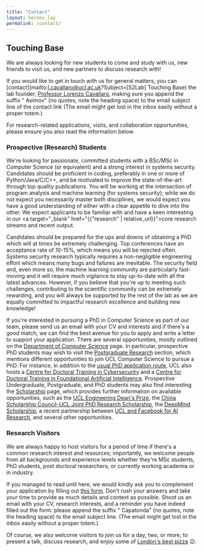```yaml
---
title: "Contact"
layout: heroes_lay
permalink: /contact/
---
```


<div class="contact-page">

## Touching Base

We are always looking for new students to come and study with us, new friends to visit us, and new partners to discuss research with! 

If you would like to get in touch with us for general matters, you can
[contact](mailto:l.cavallaro@ucl.ac.uk?Subject=[S2Lab] Touching Base)
the lab founder, [Professor Lorenzo
Cavallaro](https://scholar.google.com/citations?user=oWT7fIYAAAAJ&hl=en),
making sure you append the suffix " Asimov" (no quotes, note the heading
space) to the email
subject line of the contact link (The email might get lost in the inbox
easily without a proper totem.)

For research-related applications, visits, and collaboration
opportunities, please ensure you also read the information below.  

### Prospective (Research) Students 

We're looking for passionate, committed students with a BSc/MSc in
Computer Science (or equivalent) and a strong interest in systems
security. Candidates should be proficient in coding, preferably in one
or more of Python/Java/C/C++, and be motivated to improve the
state-of-the-art through top quality publications. You will be working
at the intersection of program analysis and machine learning (for
systems security); while we do not expect you necessarily master both
disciplines, we would expect you have a good understanding of either
with a clear appetite to dive into the other.  We expect applicants to be
familiar with and have a keen interesting in our <a target="_blank"
href="{{"research" | relative_url}}">core research streams and recent
output</a>. 

Candidates should be prepared for the ups and downs of obtaining a PhD
which will at times be extremely challenging.  Top conferences have an
acceptance rate of 10-15%, which means you will be rejected often.
Systems security research typically requires a non-negligible
engineering effort which means many bugs and failures are inevitable.
The security field and, even more so, the machine learning community are
particularly fast-moving and it will require much vigilance to stay
up-to-date with all the latest advances.  However, if you believe that
you're up to meeting such challenges, contributing to the scientific
community can be extremely rewarding, and you will always be supported
by the rest of the lab as we are equally committed to impactful research
excellence and building new knowledge! 

If you're interested in pursuing a PhD in Computer Science as part of
our team, please send us an email with your CV and interests and if
there's a good match, we can find the best avenue for you to apply and
write a letter to support your application. There are several
opportunities, mostly outlined on the [Department of Computer
Science](https://www.ucl.ac.uk/computer-science/study) page. In
particular, prospective PhD students may wish to visit the [Postgraduate
Research](https://www.ucl.ac.uk/computer-science/study/postgraduate-research)
section, which mentions different opportunities to join UCL Computer
Science to pursue a PhD. For instance, in addition to the [usual PhD
application
route](https://www.ucl.ac.uk/computer-science/study/postgraduate-research/computer-science-mphilphd),
UCL also hosts a [Centre for Doctoral Training in
Cybersecurity](https://www.ucl.ac.uk/cybersecurity-cdt/) and a [Centre
for Doctoral Training in Foundational Artificial
Intelligence](https://www.ucl.ac.uk/ai-centre/study/foundational-artificial-intelligence-mphilphd).
Prospective Undergraduate, Postgraduate, and PhD students may also find
interesting the
[Scholarship](https://www.ucl.ac.uk/computer-science/study/scholarships)
page, which provides further information on available opportunities,
such as the [UCL Engineering Dean's
Prize](https://www.ucl.ac.uk/scholarships/engineering-deans-prize), the
[China Scholarship Council-UCL Joint PhD Research
Scholarship](https://www.ucl.ac.uk/scholarships/china-scholarship-council-ucl-joint-research-scholarship),
the [DeepMind
Scholarship](https://www.windsor-fellowship.org/deepmind-scholarship), a
recent partnership between [UCL and Facebook for AI
Research](https://www.ucl.ac.uk/news/2021/feb/ucl-partners-facebook-ai-research-deliver-phd-programme),
and several other opportunities.

### Research Visitors 

We are always happy to host visitors for a period of time if there's a
common research interest and resources; importantly, we welcome people
from all backgrounds and experience levels whether they're MSc students,
PhD students, post doctoral researchers, or currently working academia
or in industry. 

If you managed to read until here, we would kindly ask you to complement
your application by filling out [this form](https://bit.ly/JoinS2Lab).
Don't rush your answers and take your time to provide as much details
and context as possible. Shoot us an email with your CV, research
interests, and a reminder you have indeed filled out the form: please
append the suffix " Capatonda" (no quotes, note the heading space) to
the email subject line.  (The email might get lost in the inbox easily
without a proper totem.)


Of course, we also welcome visitors to join us for a day, two, or more, to
present a talk, discuss research, and enjoy some of <a
href="https://www.50kalo.it/50_kalo.php">London's best pizza</a> 😉. 

</div>
